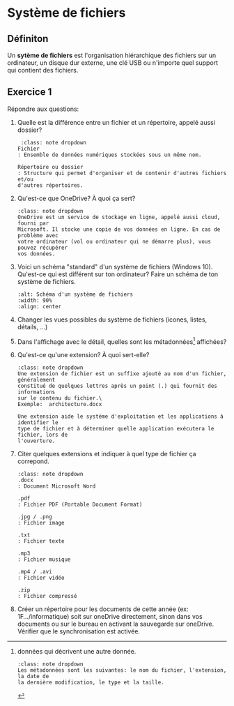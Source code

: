 <!-- Copyright 2024 Caroline Blank <caro@c-space.org> -->
<!-- SPDX-License-Identifier: CC-BY-NC-SA-4.0 -->

# Système de fichiers


## Définiton

Un **sytème de fichiers** est l'organisation hiérarchique des fichiers sur un
ordinateur, un disque dur externe, une clé USB ou n'importe quel support qui
contient des fichiers.

## Exercice 1

<!-- TODO: Cacher les solutions sinon les élèves ne vont pas faire les
            exercices. -->

Répondre aux questions:

1. Quelle est la différence entre un fichier et un répertoire, appelé aussi
dossier?

    ```{admonition} Solution
     :class: note dropdown
    Fichier
    : Ensemble de données numériques stockées sous un même nom.

    Répertoire ou dossier
    : Structure qui permet d'organiser et de contenir d'autres fichiers et/ou
    d'autres répertoires.
    ```

2. Qu'est-ce que OneDrive? À quoi ça sert?

    ```{admonition} Solution
    :class: note dropdown
    OneDrive est un service de stockage en ligne, appelé aussi cloud, fourni par
    Microsoft. Il stocke une copie de vos données en ligne. En cas de problème avec
    votre ordinateur (vol ou ordinateur qui ne démarre plus), vous pouvez récupérer
    vos données.
    ```

3. Voici un schéma "standard" d'un système de fichiers (Windows 10). Qu'est-ce
qui est différent sur ton ordinateur? Faire un schéma de ton système de
fichiers.

    ```{image} images/syst-fichiers.png
    :alt: Schéma d'un système de fichiers
    :width: 90%
    :align: center
    ```

4. Changer les vues possibles du système de fichiers (icones, listes, détails,
…)

5. Dans l'affichage avec le détail, quelles sont les métadonnées[^sn1]
affichées?
[^sn1]: données qui décrivent une autre donnée.

    ```{admonition} Solution
    :class: note dropdown
    Les métadonnées sont les suivantes: le nom du fichier, l'extension, la date de
    la dernière modification, le type et la taille.
    ```

6. Qu'est-ce qu'une extension? À quoi sert-elle?

    ```{admonition} Solution
    :class: note dropdown
    Une extension de fichier est un suffixe ajouté au nom d'un fichier, généralement
    constitué de quelques lettres après un point (.) qui fournit des informations
    sur le contenu du fichier.\
    Exemple:  architecture.docx

    Une extension aide le système d'exploitation et les applications à identifier le
    type de fichier et à déterminer quelle application exécutera le fichier, lors de
    l'ouverture.
    ```

7. Citer quelques extensions et indiquer à quel type de fichier ça correpond.

    ```{admonition} Solution
    :class: note dropdown
    .docx
    : Document Microsoft Word

    .pdf
    : Fichier PDF (Portable Document Format)

    .jpg / .png
    : Fichier image

    .txt
    : Fichier texte

    .mp3
    : Fichier musique

    .mp4 / .avi
    : Fichier vidéo

    .zip
    : Fichier compressé
    ```

8. Créer un répertoire pour les documents de cette année (ex: 1F…/informatique)
soit sur oneDrive directement, sinon dans vos documents ou sur le bureau en
activant la sauvegarde sur oneDrive. Vérifier que le synchronisation est
activée.
